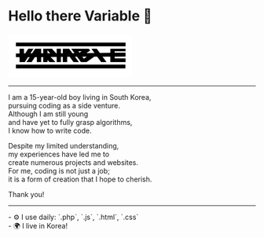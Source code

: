 <h1>Hello there Variable 👋</h1>
<div align="left">
  <img src="logo2.png" width="50%" alt="Banner">
</div>
<hr>

<p>
  I am a 15-year-old boy living in South Korea,
  <br>
  pursuing coding as a side venture.
  <br>
  Although I am still young
  <br>
  and have yet to fully grasp algorithms,
  <br>
  I know how to write code.
</p>

<p>
  Despite my limited understanding,
  <br>
  my experiences have led me to
  <br>
  create numerous projects and websites.
  <br>
  For me, coding is not just a job;
  <br>
  it is a form of creation that I hope to cherish.
</p>


Thank you!
<hr>
- ⚙️ I use daily: `.php`, `.js`, `.html`, `.css`
<br>
- 🌍 I live in Korea!

